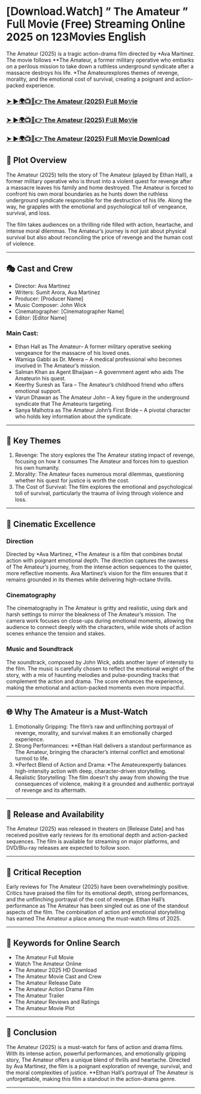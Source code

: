 # [𝖣𝗈𝗐𝗇𝗅𝗈𝖺𝖽.𝖶𝖺𝗍𝖼𝗁] ” The Amateur ” 𝖥𝗎𝗅𝗅 𝖬𝗈𝗏𝗂𝖾 (𝖥𝗋𝖾𝖾) 𝖲𝗍𝗋𝖾𝖺𝗆𝗂𝗇𝗀 𝖮𝗇𝗅𝗂𝗇𝖾 2025 𝗈𝗇 123𝖬𝗈𝗏𝗂𝖾𝗌 𝖤𝗇𝗀𝗅𝗂𝗌𝗁

The Amateur (2025) is a tragic action-drama film directed by *Ava Martinez. The movie follows **The Amateur, a former military operative who embarks on a perilous mission to take down a ruthless underground syndicate after a massacre destroys his life. *The Amateurexplores themes of revenge, morality, and the emotional cost of survival, creating a poignant and action-packed experience.

### [➤ ►🌍📺📱👉   The Amateur (2025) F𝚞ll Mo𝚟ie](https://qimovies.com/en/movie/1087891/the-amateur)

### [➤ ►🌍📺📱👉   The Amateur (2025) F𝚞ll Mo𝚟ie](https://qimovies.com/en/movie/1087891/the-amateur)

### [➤ ►🌍📺📱👉   The Amateur (2025) F𝚞ll Mo𝚟ie Downl𝚘ad](https://qimovies.com/en/movie/1087891/the-amateur)

## 📖 Plot Overview

The Amateur (2025) tells the story of The Amateur (played by Ethan Hall), a former military operative who is thrust into a violent quest for revenge after a massacre leaves his family and home destroyed. The Amateur is forced to confront his own moral boundaries as he hunts down the ruthless underground syndicate responsible for the destruction of his life. Along the way, he grapples with the emotional and psychological toll of vengeance, survival, and loss.

The film takes audiences on a thrilling ride filled with action, heartache, and intense moral dilemmas. The Amateur’s journey is not just about physical survival but also about reconciling the price of revenge and the human cost of violence.

---

## 🎭 Cast and Crew

- Director: Ava Martinez  
- Writers: Sumit Arora, Ava Martinez  
- Producer: [Producer Name]  
- Music Composer: John Wick  
- Cinematographer: [Cinematographer Name]  
- Editor: [Editor Name]  

### Main Cast:

- Ethan Hall as The Amateur– A former military operative seeking vengeance for the massacre of his loved ones.  
- Wamiqa Gabbi as Dr. Meera – A medical professional who becomes involved in The Amateur’s mission.  
- Salman Khan as Agent Bhaijaan – A government agent who aids The Amateurin his quest.  
- Keerthy Suresh as Tara – The Amateur’s childhood friend who offers emotional support.  
- Varun Dhawan as The Amateur John – A key figure in the underground syndicate that The Amateuris targeting.  
- Sanya Malhotra as The Amateur John’s First Bride – A pivotal character who holds key information about the syndicate.

---

## 🌟 Key Themes

1. Revenge: The story explores the The Amateur stating impact of revenge, focusing on how it consumes The Amateur and forces him to question his own humanity.  
2. Morality: The Amateur faces numerous moral dilemmas, questioning whether his quest for justice is worth the cost.  
3. The Cost of Survival: The film explores the emotional and psychological toll of survival, particularly the trauma of living through violence and loss.

---

## 🎥 Cinematic Excellence

### Direction  
Directed by *Ava Martinez, *The Amateur is a film that combines brutal action with poignant emotional depth. The direction captures the rawness of The Amateur’s journey, from the intense action sequences to the quieter, more reflective moments. Ava Martinez’s vision for the film ensures that it remains grounded in its themes while delivering high-octane thrills.

### Cinematography  
The cinematography in The Amateur is gritty and realistic, using dark and harsh settings to mirror the bleakness of The Amateur’s mission. The camera work focuses on close-ups during emotional moments, allowing the audience to connect deeply with the characters, while wide shots of action scenes enhance the tension and stakes.

### Music and Soundtrack  
The soundtrack, composed by John Wick, adds another layer of intensity to the film. The music is carefully chosen to reflect the emotional weight of the story, with a mix of haunting melodies and pulse-pounding tracks that complement the action and drama. The score enhances the experience, making the emotional and action-packed moments even more impactful.

---

## 🌐 Why The Amateur is a Must-Watch

1. Emotionally Gripping: The film’s raw and unflinching portrayal of revenge, morality, and survival makes it an emotionally charged experience.  
2. Strong Performances: **Ethan Hall delivers a standout performance as The Amateur, bringing the character’s internal conflict and emotional turmoil to life.  
3. *Perfect Blend of Action and Drama: *The Amateurexpertly balances high-intensity action with deep, character-driven storytelling.  
4. Realistic Storytelling: The film doesn’t shy away from showing the true consequences of violence, making it a grounded and authentic portrayal of revenge and its aftermath.

---

## 📅 Release and Availability

The Amateur (2025) was released in theaters on [Release Date] and has received positive early reviews for its emotional depth and action-packed sequences. The film is available for streaming on major platforms, and DVD/Blu-ray releases are expected to follow soon.

---

## 📝 Critical Reception

Early reviews for The Amateur (2025) have been overwhelmingly positive. Critics have praised the film for its emotional depth, strong performances, and the unflinching portrayal of the cost of revenge. Ethan Hall’s performance as The Amateur has been singled out as one of the standout aspects of the film. The combination of action and emotional storytelling has earned The Amateur a place among the must-watch films of 2025.

---

## 🔑 Keywords for Online Search

- The Amateur Full Movie  
- Watch The Amateur Online  
- The Amateur 2025 HD Download  
- The Amateur Movie Cast and Crew  
- The Amateur Release Date  
- The Amateur Action Drama Film  
- The Amateur Trailer  
- The Amateur Reviews and Ratings  
- The Amateur Movie Plot  

---

## 📢 Conclusion

The Amateur (2025) is a must-watch for fans of action and drama films. With its intense action, powerful performances, and emotionally gripping story, The Amateur offers a unique blend of thrills and heartache. Directed by Ava Martinez, the film is a poignant exploration of revenge, survival, and the moral complexities of justice. **Ethan Hall’s portrayal of The Amateur is unforgettable, making this film a standout in the action-drama genre.

---
